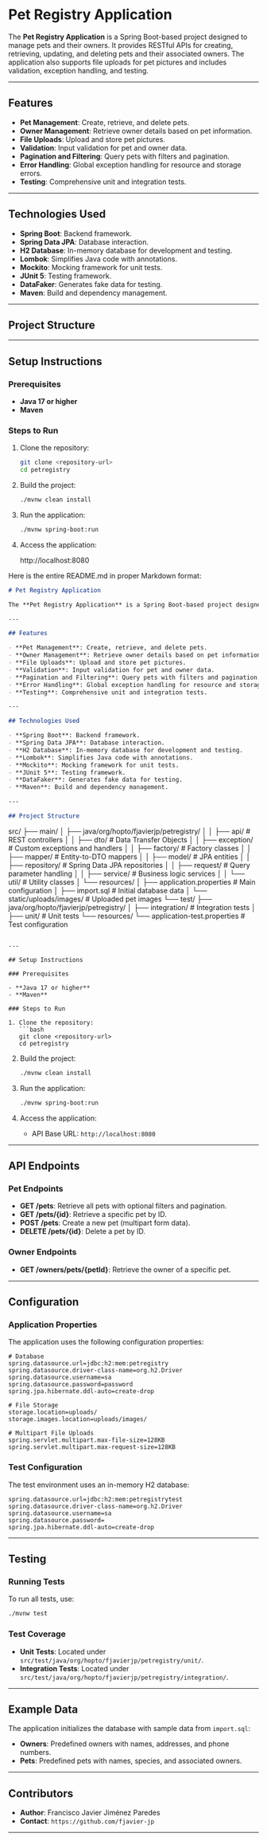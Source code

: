# Pet Registry Application

The **Pet Registry Application** is a Spring Boot-based project designed to manage pets and their owners. It provides RESTful APIs for creating, retrieving, updating, and deleting pets and their associated owners. The application also supports file uploads for pet pictures and includes validation, exception handling, and testing.

---

## Features

- **Pet Management**: Create, retrieve, and delete pets.
- **Owner Management**: Retrieve owner details based on pet information.
- **File Uploads**: Upload and store pet pictures.
- **Validation**: Input validation for pet and owner data.
- **Pagination and Filtering**: Query pets with filters and pagination.
- **Error Handling**: Global exception handling for resource and storage errors.
- **Testing**: Comprehensive unit and integration tests.

---

## Technologies Used

- **Spring Boot**: Backend framework.
- **Spring Data JPA**: Database interaction.
- **H2 Database**: In-memory database for development and testing.
- **Lombok**: Simplifies Java code with annotations.
- **Mockito**: Mocking framework for unit tests.
- **JUnit 5**: Testing framework.
- **DataFaker**: Generates fake data for testing.
- **Maven**: Build and dependency management.

---

## Project Structure

---

## Setup Instructions

### Prerequisites

- **Java 17 or higher**
- **Maven**

### Steps to Run

1. Clone the repository:
   ```bash
   git clone <repository-url>
   cd petregistry

2. Build the project:
    ```bash
    ./mvnw clean install

3. Run the application:
    ```bash
    ./mvnw spring-boot:run

4. Access the application:

    http://localhost:8080

Here is the entire README.md in proper Markdown format:

```markdown
# Pet Registry Application

The **Pet Registry Application** is a Spring Boot-based project designed to manage pets and their owners. It provides RESTful APIs for creating, retrieving, updating, and deleting pets and their associated owners. The application also supports file uploads for pet pictures and includes validation, exception handling, and testing.

---

## Features

- **Pet Management**: Create, retrieve, and delete pets.
- **Owner Management**: Retrieve owner details based on pet information.
- **File Uploads**: Upload and store pet pictures.
- **Validation**: Input validation for pet and owner data.
- **Pagination and Filtering**: Query pets with filters and pagination.
- **Error Handling**: Global exception handling for resource and storage errors.
- **Testing**: Comprehensive unit and integration tests.

---

## Technologies Used

- **Spring Boot**: Backend framework.
- **Spring Data JPA**: Database interaction.
- **H2 Database**: In-memory database for development and testing.
- **Lombok**: Simplifies Java code with annotations.
- **Mockito**: Mocking framework for unit tests.
- **JUnit 5**: Testing framework.
- **DataFaker**: Generates fake data for testing.
- **Maven**: Build and dependency management.

---

## Project Structure

```
src/
├── main/
│   ├── java/org/hopto/fjavierjp/petregistry/
│   │   ├── api/               # REST controllers
│   │   ├── dto/               # Data Transfer Objects
│   │   ├── exception/         # Custom exceptions and handlers
│   │   ├── factory/           # Factory classes
│   │   ├── mapper/            # Entity-to-DTO mappers
│   │   ├── model/             # JPA entities
│   │   ├── repository/        # Spring Data JPA repositories
│   │   ├── request/           # Query parameter handling
│   │   ├── service/           # Business logic services
│   │   └── util/              # Utility classes
│   └── resources/
│       ├── application.properties  # Main configuration
│       ├── import.sql              # Initial database data
│       └── static/uploads/images/  # Uploaded pet images
└── test/
    ├── java/org/hopto/fjavierjp/petregistry/
    │   ├── integration/       # Integration tests
    │   ├── unit/              # Unit tests
    └── resources/
        └── application-test.properties  # Test configuration
```

---

## Setup Instructions

### Prerequisites

- **Java 17 or higher**
- **Maven**

### Steps to Run

1. Clone the repository:
   ```bash
   git clone <repository-url>
   cd petregistry
   ```

2. Build the project:
   ```bash
   ./mvnw clean install
   ```

3. Run the application:
   ```bash
   ./mvnw spring-boot:run
   ```

4. Access the application:
   - API Base URL: `http://localhost:8080`

---

## API Endpoints

### Pet Endpoints

- **GET /pets**: Retrieve all pets with optional filters and pagination.
- **GET /pets/{id}**: Retrieve a specific pet by ID.
- **POST /pets**: Create a new pet (multipart form data).
- **DELETE /pets/{id}**: Delete a pet by ID.

### Owner Endpoints

- **GET /owners/pets/{petId}**: Retrieve the owner of a specific pet.

---

## Configuration

### Application Properties

The application uses the following configuration properties:

```properties
# Database
spring.datasource.url=jdbc:h2:mem:petregistry
spring.datasource.driver-class-name=org.h2.Driver
spring.datasource.username=sa
spring.datasource.password=password
spring.jpa.hibernate.ddl-auto=create-drop

# File Storage
storage.location=uploads/
storage.images.location=uploads/images/

# Multipart File Uploads
spring.servlet.multipart.max-file-size=128KB
spring.servlet.multipart.max-request-size=128KB
```

### Test Configuration

The test environment uses an in-memory H2 database:

```properties
spring.datasource.url=jdbc:h2:mem:petregistrytest
spring.datasource.driver-class-name=org.h2.Driver
spring.datasource.username=sa
spring.datasource.password=
spring.jpa.hibernate.ddl-auto=create-drop
```

---

## Testing

### Running Tests

To run all tests, use:
```bash
./mvnw test
```

### Test Coverage

- **Unit Tests**: Located under `src/test/java/org/hopto/fjavierjp/petregistry/unit/`.
- **Integration Tests**: Located under `src/test/java/org/hopto/fjavierjp/petregistry/integration/`.

---

## Example Data

The application initializes the database with sample data from `import.sql`:

- **Owners**: Predefined owners with names, addresses, and phone numbers.
- **Pets**: Predefined pets with names, species, and associated owners.

---

## Contributors

- **Author**: Francisco Javier Jiménez Paredes
- **Contact**: `https://github.com/fjavier-jp`

---